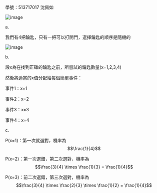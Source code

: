 學號：513717017 沈佩如

![image](https://github.com/user-attachments/assets/4d0ce749-b8e1-4821-8e0a-45722e957ee8)

a.

我們有4把鑰匙，只有一把可以打開門，選擇鑰匙的順序是隨機的

![image](https://github.com/user-attachments/assets/b8148927-46cd-4451-9ba1-da36674dad24)

b.

設x為在找到正確的鑰匙之前，所嘗試的鑰匙數量(x=1,2,3,4)

然後將適當的x值分配給每個簡單事件：

事件1：x=1

事件2：x=2

事件3：x=3

事件4：x=4

c.

P(x=1)：第一次就選對，機率為 $$\frac{1}{4}$$

P(x=2)：第一次選錯，第二次選對，機率為 $$\frac{3}{4} \times \frac{1}{3} = \frac{1}{4}$$

P(x=3)：前二次選錯，第三次選對，機率為 $$\frac{3}{4} \times \frac{2}{3} \times \frac{1}{2} = \frac{1}{4}$$

